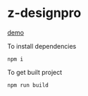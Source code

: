 # z-designpro

[demo](http://zdesign.savayer.space)

To install dependencies

```
npm i
```

To get built project

```
npm run build
```
